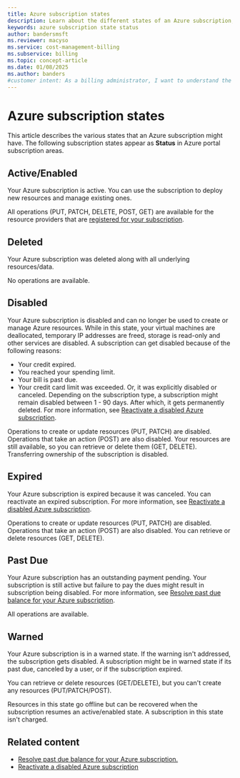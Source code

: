 ```yaml
---
title: Azure subscription states
description: Learn about the different states of an Azure subscription, including active, deleted, and disabled states, and how they affect resource management.
keywords: azure subscription state status
author: bandersmsft
ms.reviewer: macyso
ms.service: cost-management-billing
ms.subservice: billing
ms.topic: concept-article
ms.date: 01/08/2025
ms.author: banders
#customer intent: As a billing administrator, I want to understand the different states and status of an Azure subscription so that I can manage my subscriptions effectively.
---
```


# Azure subscription states

This article describes the various states that an Azure subscription might have. The following subscription states appear as **Status** in Azure portal subscription areas.

## Active/Enabled

Your Azure subscription is active. You can use the subscription to deploy new resources and manage existing ones.

All operations (PUT, PATCH, DELETE, POST, GET) are available for the resource providers that are [registered for your subscription](../../azure-resource-manager/management/resource-providers-and-types.md#azure-portal).

## Deleted

Your Azure subscription was deleted along with all underlying resources/data.

No operations are available.

## Disabled

Your Azure subscription is disabled and can no longer be used to create or manage Azure resources. While in this state, your virtual machines are deallocated, temporary IP addresses are freed, storage is read-only and other services are disabled. A subscription can get disabled because of the following reasons:

- Your credit expired.
- You reached your spending limit.
- Your bill is past due.
- Your credit card limit was exceeded. Or, it was explicitly disabled or canceled. Depending on the subscription type, a subscription might remain disabled between 1 - 90 days. After which, it gets permanently deleted. For more information, see [Reactivate a disabled Azure subscription](subscription-disabled.md).

Operations to create or update resources (PUT, PATCH) are disabled. Operations that take an action (POST) are also disabled. Your resources are still available, so you can retrieve or delete them (GET, DELETE). Transferring ownership of the subscription is disabled.

## Expired

Your Azure subscription is expired because it was canceled. You can reactivate an expired subscription. For more information, see [Reactivate a disabled Azure subscription](subscription-disabled.md).

Operations to create or update resources (PUT, PATCH) are disabled. Operations that take an action (POST) are also disabled. You can retrieve or delete resources (GET, DELETE).

## Past Due

Your Azure subscription has an outstanding payment pending. Your subscription is still active but failure to pay the dues might result in subscription being disabled. For more information, see [Resolve past due balance for your Azure subscription](resolve-past-due-balance.md).

All operations are available.


## Warned

Your Azure subscription is in a warned state. If the warning isn't addressed, the subscription gets disabled. A subscription might be in warned state if its past due, canceled by a user, or if the subscription expired.

You can retrieve or delete resources (GET/DELETE), but you can't create any resources (PUT/PATCH/POST).

Resources in this state go offline but can be recovered when the subscription resumes an active/enabled state. A subscription in this state isn't charged.

## Related content

- [Resolve past due balance for your Azure subscription.](resolve-past-due-balance.md)
- [Reactivate a disabled Azure subscription](subscription-disabled.md)